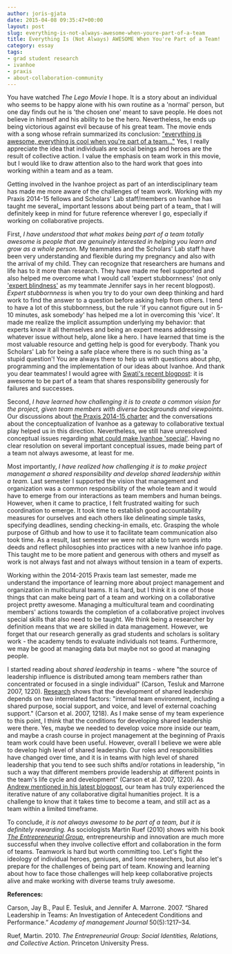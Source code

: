 ```yaml
---
author: joris-gjata
date: 2015-04-08 09:35:47+00:00
layout: post
slug: everything-is-not-always-awesome-when-youre-part-of-a-team
title: Everything Is (Not Always) AWESOME When You're Part of a Team!
category: essay
tags:
- grad student research
- ivanhoe
- praxis
- about-collaboration-community
---
```


You have watched _The Lego Movie_ I hope. It is a story about an individual who seems to be happy alone with his own routine as a 'normal' person, but one day finds out he is 'the chosen one' meant to save people. He does not believe in himself and his ability to be the hero. Nevertheless, he ends up being victorious against evil because of his great team. The movie ends with a song whose refrain summarized its conclusion: ["everything is awesome, everything is cool when you're part of a team..."](https://www.youtube.com/watch?v=vx5n21zHPm8) Yes, I really appreciate the idea that individuals are social beings and heroes are the result of collective action. I value the emphasis on team work in this movie, but I would like to draw attention also to the hard work that goes into working within a team and as a team.

Getting involved in the Ivanhoe project as part of an interdisciplinary team has made me more aware of the challenges of team work. Working with my Praxis 2014-15 fellows and Scholars' Lab staff/members on Ivanhoe has taught me several_ important lessons about being part of a team_ that I will definitely keep in mind for future reference wherever I go, especially if working on collaborative projects.

First, _I have understood that what makes being part of a team totally awesome is people that are genuinely interested in helping you learn and grow as a whole person._ My teammates and the Scholars' Lab staff have been very understanding and flexible during my pregnancy and also with the arrival of my child. They can recognize that researchers are humans and life has to it more than research. They have made me feel supported and also helped me overcome what I would call 'expert stubbornness' (not only ['expert blindness'](http://scholarslab.org/uncategorized/novice-struggles-and-expert-blindness-how-my-discomfort-with-php-will-make-me-a-better-instructor/) as my teammate Jennifer says in her recent blogpost). _Expert stubbornness_ is when you try to do your own deep thinking and hard work to find the answer to a question before asking help from others. I tend to have a lot of this stubbornness, but the rule 'if you cannot figure out in 5-10 minutes, ask somebody' has helped me a lot in overcoming this 'vice'. It made me realize the implicit assumption underlying my behavior: that experts know it all themselves and being an expert means addressing whatever issue without help, alone like a hero. I have learned that time is the most valuable resource and getting help is good for everybody. Thank you Scholars' Lab for being a safe place where there is no such thing as 'a stupid question'! You are always there to help us with questions about php, programming and the implementation of our ideas about Ivanhoe. And thank you dear teammates! I would agree with [Swati's recent blogpost](http://scholarslab.org/uncategorized/on-sharing-credit-and-courting-trolls/): it is awesome to be part of a team that shares responsibility generously for failures and successes.

Second, _I have learned how challenging it is to create a common vision for the project, given team members with diverse backgrounds and viewpoints_. Our discussions about [the Praxis 2014-15 charter](https://praxis.scholarslab.org/charter/charter-2014-2015/) and the conversations about the conceptualization of Ivanhoe as a gateway to collaborative textual play helped us in this direction. Nevertheless, we still have unresolved conceptual issues regarding [what could make Ivanhoe 'special'](http://scholarslab.org/grad-student-research/what-could-make-ivanhoe-special/). Having no clear resolution on several important conceptual issues, made being part of a team not always awesome, at least for me.

Most importantly, _I have realized how challenging it is to make project management a shared responsibility and develop shared leadership within a team._ Last semester I supported the vision that management and organization was a common responsibility of the whole team and it would have to emerge from our interactions as team members and human beings. However, when it came to practice, I felt frustrated waiting for such coordination to emerge. It took time to establish good accountability measures for ourselves and each others like delineating simple tasks, specifying deadlines, sending checking-in emails, etc. Grasping the whole purpose of Github and how to use it to facilitate team communication also took time. As a result, last semester we were not able to turn words into deeds and reflect philosophies into practices with a new Ivanhoe info page. This taught me to be more patient and generous with others and myself as work is not always fast and not always without tension in a team of experts.

Working within the 2014-2015 Praxis team last semester, made me understand the importance of learning more about project management and organization in multicultural teams. It is hard, but I think it is one of those things that can make being part of a team and working on a collaborative project pretty awesome. Managing a multicultural team and coordinating members' actions towards the completion of a collaborative project involves special skills that also need to be taught. We think being a researcher by definition means that we are skilled in data management. However, we forget that our research generally as grad students and scholars is solitary work - the academy tends to evaluate individuals not teams. Furthermore, we may be good at managing data but maybe not so good at managing people.

I started reading about _shared leadership_ in teams - where "the source of leadership influence is distributed among team members rather than concentrated or focused in a single individual" (Carson, Tesluk and Marrone 2007, 1220). [Research](http://www.ilo.bwl.uni-muenchen.de/download/unterlagen-ws12_13/leadership_and_learning/literature_hoegl1/carson_et_al_2007.pdf) shows that the development of shared leadership depends on two interrelated factors: "internal team environment, including a shared purpose, social support, and voice, and level of external coaching support." (Carson et al. 2007, 1218). As I make sense of my team experience to this point, I think that the conditions for developing shared leadership were there. Yes, maybe we needed to develop voice more inside our team, and maybe a crash course in project management at the beginning of Praxis team work could have been useful. However, overall I believe we were able to develop high level of shared leadership. Our roles and responsibilities have changed over time, and it is in teams with high level of shared leadership that you tend to see such shifts and/or rotations in leadership, "in such a way that different members provide leadership at different points in the team's life cycle and development" (Carson et al. 2007, 1220). As [Andrew mentioned in his latest blogpost](http://scholarslab.org/grad-student-research/on-the-shelf/), our team has truly experienced the iterative nature of any collaborative digital humanities project. It is a challenge to know that it takes time to become a team, and still act as a team within a limited timeframe.

To conclude, _it is not always awesome to be part of a team, but it is definitely rewarding._ As sociologists Martin Ruef (2010) shows with his book _[The Entrepreneurial Group](http://press.princeton.edu/titles/9214.html)_, entrepreneurship and innovation are much more successful when they involve collective effort and collaboration in the form of teams. Teamwork is hard but worth committing too. Let's fight the ideology of individual heroes, geniuses, and lone researchers, but also let's prepare for the challenges of being part of team. Knowing and learning about how to face those challenges will help keep collaborative projects alive and make working with diverse teams truly awesome.

**References:**

Carson, Jay B., Paul E. Tesluk, and Jennifer A. Marrone. 2007. “Shared Leadership in Teams: An Investigation of Antecedent Conditions and Performance.” _Academy of management Journal_ 50(5):1217–34.

Ruef, Martin. 2010. _The Entrepreneurial Group: Social Identities, Relations, and Collective Action_. Princeton University Press.
